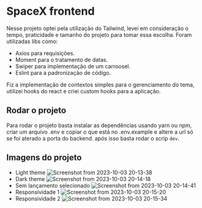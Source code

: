 # SpaceX frontend

Nesse projeto optei pela utilização do Tailwind, levei em consideração o tempo, praticidade e tamanho do projeto para tomar essa escolha. Foram utilizadas libs como:
  -  Axios para requisições.
  -  Moment para o tratamento de datas.
  -  Swiper para implementação de um carroosel.
  -  Eslint para a padronização de código.

Fiz a implementação de contextos simples para o gerenciamento do tema, utilizei hooks do react e criei custom hooks para a aplicação.

## Rodar o projeto
Para rodar o projeto basta instalar as dependências usando yarn ou npm, criar um arquivo .env e copiar o que está no .env.example e altere a url só se foi aterado a porta do backend. após isso basta rodar o scrip `dev`.

## Imagens do projeto
- Light theme
![Screenshot from 2023-10-03 20-13-38](https://github.com/brunoapollon/spacex-frontend/assets/68339530/50fc96b6-6ef7-4022-a8ce-01c9030c6859)
- Dark theme
![Screenshot from 2023-10-03 20-14-18](https://github.com/brunoapollon/spacex-frontend/assets/68339530/e2c6448a-ea51-42e6-9913-8c4c3131f7d3)
- Sem lançamento selecionado
![Screenshot from 2023-10-03 20-14-41](https://github.com/brunoapollon/spacex-frontend/assets/68339530/57127fcc-876d-46d1-a15d-32dd02889bf4)
- Responsividade 1
![Screenshot from 2023-10-03 20-15-20](https://github.com/brunoapollon/spacex-frontend/assets/68339530/d1763995-aec1-4dca-a2b6-c6b0232c52d9)
- Responsividade 2
![Screenshot from 2023-10-03 20-15-34](https://github.com/brunoapollon/spacex-frontend/assets/68339530/4675486c-fa64-45e2-b619-5f9ee90e5a64)
